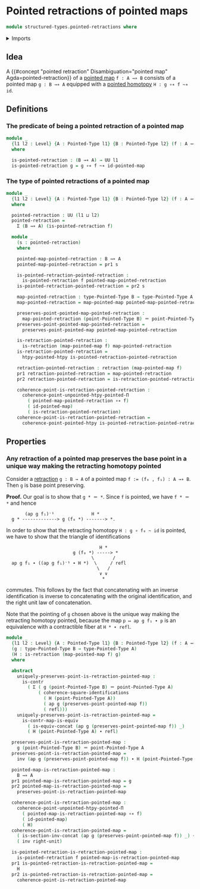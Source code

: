 # Pointed retractions of pointed maps

```agda
module structured-types.pointed-retractions where
```

<details><summary>Imports</summary>

```agda
open import foundation.action-on-identifications-functions
open import foundation.commuting-squares-of-identifications
open import foundation.dependent-pair-types
open import foundation.identity-types
open import foundation.universe-levels

open import foundation-core.contractible-maps
open import foundation-core.contractible-types
open import foundation-core.retractions

open import structured-types.pointed-homotopies
open import structured-types.pointed-maps
open import structured-types.pointed-types
```

</details>

## Idea

A
{{#concept "pointed retraction" Disambiguation="pointed map" Agda=pointed-retraction}}
of a [pointed map](structured-types.pointed-maps.md) `f : A →∗ B` consists of a
pointed map `g : B →∗ A` equipped with a
[pointed homotopy](structured-types.pointed-homotopies.md) `H : g ∘∗ f ~∗ id`.

## Definitions

### The predicate of being a pointed retraction of a pointed map

```agda
module _
  {l1 l2 : Level} {A : Pointed-Type l1} {B : Pointed-Type l2} (f : A →∗ B)
  where

  is-pointed-retraction : (B →∗ A) → UU l1
  is-pointed-retraction g = g ∘∗ f ~∗ id-pointed-map
```

### The type of pointed retractions of a pointed map

```agda
module _
  {l1 l2 : Level} {A : Pointed-Type l1} {B : Pointed-Type l2} (f : A →∗ B)
  where

  pointed-retraction : UU (l1 ⊔ l2)
  pointed-retraction =
    Σ (B →∗ A) (is-pointed-retraction f)

  module _
    (s : pointed-retraction)
    where

    pointed-map-pointed-retraction : B →∗ A
    pointed-map-pointed-retraction = pr1 s

    is-pointed-retraction-pointed-retraction :
      is-pointed-retraction f pointed-map-pointed-retraction
    is-pointed-retraction-pointed-retraction = pr2 s

    map-pointed-retraction : type-Pointed-Type B → type-Pointed-Type A
    map-pointed-retraction = map-pointed-map pointed-map-pointed-retraction

    preserves-point-pointed-map-pointed-retraction :
      map-pointed-retraction (point-Pointed-Type B) ＝ point-Pointed-Type A
    preserves-point-pointed-map-pointed-retraction =
      preserves-point-pointed-map pointed-map-pointed-retraction

    is-retraction-pointed-retraction :
      is-retraction (map-pointed-map f) map-pointed-retraction
    is-retraction-pointed-retraction =
      htpy-pointed-htpy is-pointed-retraction-pointed-retraction

    retraction-pointed-retraction : retraction (map-pointed-map f)
    pr1 retraction-pointed-retraction = map-pointed-retraction
    pr2 retraction-pointed-retraction = is-retraction-pointed-retraction

    coherence-point-is-retraction-pointed-retraction :
      coherence-point-unpointed-htpy-pointed-Π
        ( pointed-map-pointed-retraction ∘∗ f)
        ( id-pointed-map)
        ( is-retraction-pointed-retraction)
    coherence-point-is-retraction-pointed-retraction =
      coherence-point-pointed-htpy is-pointed-retraction-pointed-retraction
```

## Properties

### Any retraction of a pointed map preserves the base point in a unique way making the retracting homotopy pointed

Consider a [retraction](foundation-core.retractions.md) `g : B → A` of a pointed
map `f := (f₀ , f₁) : A →∗ B`. Then `g` is base point preserving.

**Proof.** Our goal is to show that `g * ＝ *`. Since `f` is pointed, we have
`f * ＝ *` and hence

```text
       (ap g f₁)⁻¹              H *
  g * -------------> g (f₀ *) -------> *.
```

In order to show that the retracting homotopy `H : g ∘ f₀ ~ id` is pointed, we
have to show that the triangle of identifications

```text
                                   H *
                         g (f₀ *) -----> *
                                \       /
  ap g f₁ ∙ ((ap g f₁)⁻¹ ∙ H *)  \     / refl
                                  \   /
                                   ∨ ∨
                                    *
```

commutes. This follows by the fact that concatenating with an inverse
identification is inverse to concatenating with the original identification, and
the right unit law of concatenation.

Note that the pointing of `g` chosen above is the unique way making the
retracting homotopy pointed, because the map `p ↦ ap g f₁ ∙ p` is an equivalence
with a contractible fiber at `H * ∙ refl`.

```agda
module _
  {l1 l2 : Level} {A : Pointed-Type l1} {B : Pointed-Type l2} (f : A →∗ B)
  (g : type-Pointed-Type B → type-Pointed-Type A)
  (H : is-retraction (map-pointed-map f) g)
  where

  abstract
    uniquely-preserves-point-is-retraction-pointed-map :
      is-contr
        ( Σ ( g (point-Pointed-Type B) ＝ point-Pointed-Type A)
            ( coherence-square-identifications
              ( H (point-Pointed-Type A))
              ( ap g (preserves-point-pointed-map f))
              ( refl)))
    uniquely-preserves-point-is-retraction-pointed-map =
      is-contr-map-is-equiv
        ( is-equiv-concat (ap g (preserves-point-pointed-map f)) _)
        ( H (point-Pointed-Type A) ∙ refl)

  preserves-point-is-retraction-pointed-map :
    g (point-Pointed-Type B) ＝ point-Pointed-Type A
  preserves-point-is-retraction-pointed-map =
    inv (ap g (preserves-point-pointed-map f)) ∙ H (point-Pointed-Type A)

  pointed-map-is-retraction-pointed-map :
    B →∗ A
  pr1 pointed-map-is-retraction-pointed-map = g
  pr2 pointed-map-is-retraction-pointed-map =
    preserves-point-is-retraction-pointed-map

  coherence-point-is-retraction-pointed-map :
    coherence-point-unpointed-htpy-pointed-Π
      ( pointed-map-is-retraction-pointed-map ∘∗ f)
      ( id-pointed-map)
      ( H)
  coherence-point-is-retraction-pointed-map =
    ( is-section-inv-concat (ap g (preserves-point-pointed-map f)) _) ∙
    ( inv right-unit)

  is-pointed-retraction-is-retraction-pointed-map :
    is-pointed-retraction f pointed-map-is-retraction-pointed-map
  pr1 is-pointed-retraction-is-retraction-pointed-map =
    H
  pr2 is-pointed-retraction-is-retraction-pointed-map =
    coherence-point-is-retraction-pointed-map
```
